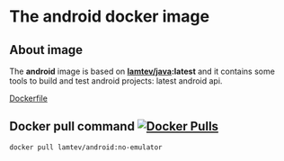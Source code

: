 # The android docker image

## About image

The __android__ image is based on [__lamtev/java__](https://hub.docker.com/r/lamtev/java/)__:latest__ and it contains some tools to build and test android projects: latest android api.

[Dockerfile](https://github.com/lamtev/build-tools-dockers/blob/master/android/no-emulator/Dockerfile)

## Docker pull command [![Docker Pulls](https://img.shields.io/docker/pulls/lamtev/android.svg?style=flat-square)](https://hub.docker.com/r/lamtev/android/)

`docker pull lamtev/android:no-emulator`
